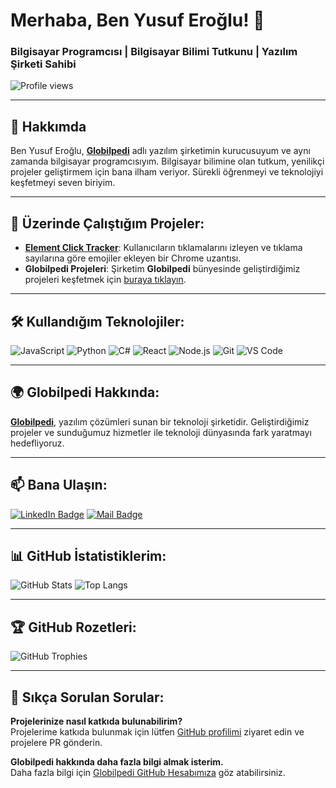 # Merhaba, Ben Yusuf Eroğlu! 👋

### Bilgisayar Programcısı | Bilgisayar Bilimi Tutkunu | Yazılım Şirketi Sahibi

![Profile views](https://komarev.com/ghpvc/?username=erogluyusuf&color=brightgreen)

---

## 🚀 Hakkımda

Ben Yusuf Eroğlu, **[Globilpedi](https://github.com/globilpedi)** adlı yazılım şirketimin kurucusuyum ve aynı zamanda bilgisayar programcısıyım. Bilgisayar bilimine olan tutkum, yenilikçi projeler geliştirmem için bana ilham veriyor. Sürekli öğrenmeyi ve teknolojiyi keşfetmeyi seven biriyim.

---

## 🔭 Üzerinde Çalıştığım Projeler:

- **[Element Click Tracker](https://github.com/erogluyusuf/element-click-tracker)**: Kullanıcıların tıklamalarını izleyen ve tıklama sayılarına göre emojiler ekleyen bir Chrome uzantısı.
- **Globilpedi Projeleri**: Şirketim **Globilpedi** bünyesinde geliştirdiğimiz projeleri keşfetmek için [buraya tıklayın](https://github.com/globilpedi).

---

## 🛠️ Kullandığım Teknolojiler:

![JavaScript](https://img.shields.io/badge/-JavaScript-F7DF1E?style=flat-square&logo=javascript&logoColor=black)
![Python](https://img.shields.io/badge/-Python-3776AB?style=flat-square&logo=python&logoColor=white)
![C#](https://img.shields.io/badge/-C%23-239120?style=flat-square&logo=c-sharp&logoColor=white)
![React](https://img.shields.io/badge/-React-61DAFB?style=flat-square&logo=react&logoColor=black)
![Node.js](https://img.shields.io/badge/-Node.js-339933?style=flat-square&logo=node-dot-js&logoColor=white)
![Git](https://img.shields.io/badge/-Git-F05032?style=flat-square&logo=git&logoColor=white)
![VS Code](https://img.shields.io/badge/-VS%20Code-007ACC?style=flat-square&logo=visual-studio-code&logoColor=white)

---

## 🌍 Globilpedi Hakkında:

**[Globilpedi](https://github.com/globilpedi)**, yazılım çözümleri sunan bir teknoloji şirketidir. Geliştirdiğimiz projeler ve sunduğumuz hizmetler ile teknoloji dünyasında fark yaratmayı hedefliyoruz.

---

## 📫 Bana Ulaşın:

[![LinkedIn Badge](https://img.shields.io/badge/LinkedIn-blue?style=flat-square&logo=linkedin&logoColor=white&link=https://www.linkedin.com/in/erogluyusuf/)](https://linkedin.com/in/erogluyusuf)
[![Mail Badge](https://img.shields.io/badge/Email-EA4335?style=flat-square&logo=gmail&logoColor=white&link=mailto:yusuf@example.com)](mailto:yusuf@example.com)

---

## 📊 GitHub İstatistiklerim:

![GitHub Stats](https://github-readme-stats.vercel.app/api?username=erogluyusuf&show_icons=true&theme=radical)
![Top Langs](https://github-readme-stats.vercel.app/api/top-langs/?username=erogluyusuf&layout=compact&theme=radical)

---

## 🏆 GitHub Rozetleri:

![GitHub Trophies](https://github-profile-trophy.vercel.app/?username=erogluyusuf&theme=radical)

---

## 💬 Sıkça Sorulan Sorular:

**Projelerinize nasıl katkıda bulunabilirim?**  
Projelerime katkıda bulunmak için lütfen [GitHub profilimi](https://github.com/erogluyusuf) ziyaret edin ve projelere PR gönderin.

**Globilpedi hakkında daha fazla bilgi almak isterim.**  
Daha fazla bilgi için [Globilpedi GitHub Hesabımıza](https://github.com/globilpedi) göz atabilirsiniz.
